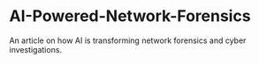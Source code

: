 # AI-Powered-Network-Forensics
An article on how AI is transforming network forensics and cyber investigations.
